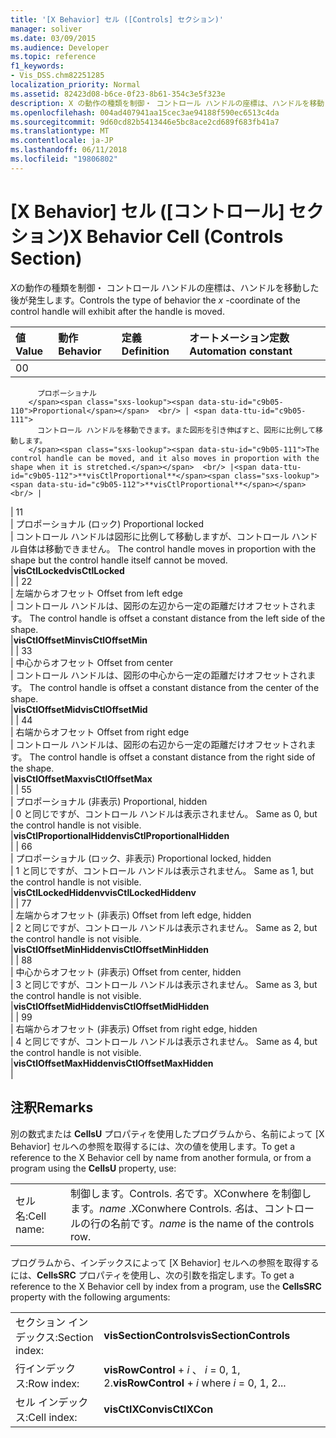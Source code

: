 ```yaml
---
title: '[X Behavior] セル ([Controls] セクション)'
manager: soliver
ms.date: 03/09/2015
ms.audience: Developer
ms.topic: reference
f1_keywords:
- Vis_DSS.chm82251285
localization_priority: Normal
ms.assetid: 82423d08-b6ce-0f23-8b61-354c3e5f323e
description: X の動作の種類を制御・ コントロール ハンドルの座標は、ハンドルを移動した後が発生します。
ms.openlocfilehash: 004ad407941aa15cec3ae94188f590ec6513c4da
ms.sourcegitcommit: 9d60cd82b5413446e5bc8ace2cd689f683fb41a7
ms.translationtype: MT
ms.contentlocale: ja-JP
ms.lasthandoff: 06/11/2018
ms.locfileid: "19806802"
---
```

# <a name="x-behavior-cell-controls-section"></a><span data-ttu-id="c9b05-103">[X Behavior] セル ([コントロール] セクション)</span><span class="sxs-lookup"><span data-stu-id="c9b05-103">X Behavior Cell (Controls Section)</span></span>

<span data-ttu-id="c9b05-104">*X*の動作の種類を制御・ コントロール ハンドルの座標は、ハンドルを移動した後が発生します。</span><span class="sxs-lookup"><span data-stu-id="c9b05-104">Controls the type of behavior the  *x*  -coordinate of the control handle will exhibit after the handle is moved.</span></span> 
  
|<span data-ttu-id="c9b05-105">**値**</span><span class="sxs-lookup"><span data-stu-id="c9b05-105">**Value**</span></span>|<span data-ttu-id="c9b05-106">**動作**</span><span class="sxs-lookup"><span data-stu-id="c9b05-106">**Behavior**</span></span>|<span data-ttu-id="c9b05-107">**定義**</span><span class="sxs-lookup"><span data-stu-id="c9b05-107">**Definition**</span></span>|<span data-ttu-id="c9b05-108">**オートメーション定数**</span><span class="sxs-lookup"><span data-stu-id="c9b05-108">**Automation constant**</span></span>|
|:-----|:-----|:-----|:-----|
| <span data-ttu-id="c9b05-109">0</span><span class="sxs-lookup"><span data-stu-id="c9b05-109">0</span></span>  <br/> | <span data-ttu-id="c9b05-110"> 
          プロポーショナル 
        </span><span class="sxs-lookup"><span data-stu-id="c9b05-110">Proportional</span></span>  <br/> | <span data-ttu-id="c9b05-111"> 
          コントロール ハンドルを移動できます。また図形を引き伸ばすと、図形に比例して移動します。
        </span><span class="sxs-lookup"><span data-stu-id="c9b05-111">The control handle can be moved, and it also moves in proportion with the shape when it is stretched.</span></span>  <br/> |<span data-ttu-id="c9b05-112">**visCtlProportional**</span><span class="sxs-lookup"><span data-stu-id="c9b05-112">**visCtlProportional**</span></span> <br/> |
| <span data-ttu-id="c9b05-113">1</span><span class="sxs-lookup"><span data-stu-id="c9b05-113">1</span></span>  <br/> | <span data-ttu-id="c9b05-114"> 
          プロポーショナル (ロック) 
        </span><span class="sxs-lookup"><span data-stu-id="c9b05-114">Proportional locked</span></span>  <br/> | <span data-ttu-id="c9b05-115"> 
          コントロール ハンドルは図形に比例して移動しますが、コントロール ハンドル自体は移動できません。 
        </span><span class="sxs-lookup"><span data-stu-id="c9b05-115">The control handle moves in proportion with the shape but the control handle itself cannot be moved.</span></span>  <br/> |<span data-ttu-id="c9b05-116">**visCtlLocked**</span><span class="sxs-lookup"><span data-stu-id="c9b05-116">**visCtlLocked**</span></span> <br/> |
| <span data-ttu-id="c9b05-117">2</span><span class="sxs-lookup"><span data-stu-id="c9b05-117">2</span></span>  <br/> | <span data-ttu-id="c9b05-118"> 
          左端からオフセット 
        </span><span class="sxs-lookup"><span data-stu-id="c9b05-118">Offset from left edge</span></span>  <br/> | <span data-ttu-id="c9b05-119"> 
          コントロール ハンドルは、図形の左辺から一定の距離だけオフセットされます。 
        </span><span class="sxs-lookup"><span data-stu-id="c9b05-119">The control handle is offset a constant distance from the left side of the shape.</span></span>  <br/> |<span data-ttu-id="c9b05-120">**visCtlOffsetMin**</span><span class="sxs-lookup"><span data-stu-id="c9b05-120">**visCtlOffsetMin**</span></span> <br/> |
| <span data-ttu-id="c9b05-121">3</span><span class="sxs-lookup"><span data-stu-id="c9b05-121">3</span></span>  <br/> | <span data-ttu-id="c9b05-122"> 
          中心からオフセット 
        </span><span class="sxs-lookup"><span data-stu-id="c9b05-122">Offset from center</span></span>  <br/> | <span data-ttu-id="c9b05-123"> 
          コントロール ハンドルは、図形の中心から一定の距離だけオフセットされます。
        </span><span class="sxs-lookup"><span data-stu-id="c9b05-123">The control handle is offset a constant distance from the center of the shape.</span></span>  <br/> |<span data-ttu-id="c9b05-124">**visCtlOffsetMid**</span><span class="sxs-lookup"><span data-stu-id="c9b05-124">**visCtlOffsetMid**</span></span> <br/> |
| <span data-ttu-id="c9b05-125">4</span><span class="sxs-lookup"><span data-stu-id="c9b05-125">4</span></span>  <br/> | <span data-ttu-id="c9b05-126"> 
          右端からオフセット 
        </span><span class="sxs-lookup"><span data-stu-id="c9b05-126">Offset from right edge</span></span>  <br/> | <span data-ttu-id="c9b05-127"> 
          コントロール ハンドルは、図形の右辺から一定の距離だけオフセットされます。 
        </span><span class="sxs-lookup"><span data-stu-id="c9b05-127">The control handle is offset a constant distance from the right side of the shape.</span></span>  <br/> |<span data-ttu-id="c9b05-128">**visCtlOffsetMax**</span><span class="sxs-lookup"><span data-stu-id="c9b05-128">**visCtlOffsetMax**</span></span> <br/> |
| <span data-ttu-id="c9b05-129">5</span><span class="sxs-lookup"><span data-stu-id="c9b05-129">5</span></span>  <br/> | <span data-ttu-id="c9b05-130"> 
          プロポーショナル (非表示) 
        </span><span class="sxs-lookup"><span data-stu-id="c9b05-130">Proportional, hidden</span></span>  <br/> | <span data-ttu-id="c9b05-131"> 
          0 と同じですが、コントロール ハンドルは表示されません。 
        </span><span class="sxs-lookup"><span data-stu-id="c9b05-131">Same as 0, but the control handle is not visible.</span></span>  <br/> |<span data-ttu-id="c9b05-132">**visCtlProportionalHidden**</span><span class="sxs-lookup"><span data-stu-id="c9b05-132">**visCtlProportionalHidden**</span></span> <br/> |
| <span data-ttu-id="c9b05-133">6</span><span class="sxs-lookup"><span data-stu-id="c9b05-133">6</span></span>  <br/> | <span data-ttu-id="c9b05-134"> 
          プロポーショナル (ロック、非表示) 
        </span><span class="sxs-lookup"><span data-stu-id="c9b05-134">Proportional locked, hidden</span></span>  <br/> | <span data-ttu-id="c9b05-135"> 
          1 と同じですが、コントロール ハンドルは表示されません。 
        </span><span class="sxs-lookup"><span data-stu-id="c9b05-135">Same as 1, but the control handle is not visible.</span></span>  <br/> |<span data-ttu-id="c9b05-136">**visCtlLockedHiddenv**</span><span class="sxs-lookup"><span data-stu-id="c9b05-136">**visCtlLockedHiddenv**</span></span> <br/> |
| <span data-ttu-id="c9b05-137">7</span><span class="sxs-lookup"><span data-stu-id="c9b05-137">7</span></span>  <br/> | <span data-ttu-id="c9b05-138"> 
          左端からオフセット (非表示) 
        </span><span class="sxs-lookup"><span data-stu-id="c9b05-138">Offset from left edge, hidden</span></span>  <br/> | <span data-ttu-id="c9b05-139"> 
          2 と同じですが、コントロール ハンドルは表示されません。 
        </span><span class="sxs-lookup"><span data-stu-id="c9b05-139">Same as 2, but the control handle is not visible.</span></span>  <br/> |<span data-ttu-id="c9b05-140">**visCtlOffsetMinHidden**</span><span class="sxs-lookup"><span data-stu-id="c9b05-140">**visCtlOffsetMinHidden**</span></span> <br/> |
| <span data-ttu-id="c9b05-141">8</span><span class="sxs-lookup"><span data-stu-id="c9b05-141">8</span></span>  <br/> | <span data-ttu-id="c9b05-142"> 
          中心からオフセット (非表示) 
        </span><span class="sxs-lookup"><span data-stu-id="c9b05-142">Offset from center, hidden</span></span>  <br/> | <span data-ttu-id="c9b05-143"> 
          3 と同じですが、コントロール ハンドルは表示されません。 
        </span><span class="sxs-lookup"><span data-stu-id="c9b05-143">Same as 3, but the control handle is not visible.</span></span>  <br/> |<span data-ttu-id="c9b05-144">**visCtlOffsetMidHidden**</span><span class="sxs-lookup"><span data-stu-id="c9b05-144">**visCtlOffsetMidHidden**</span></span> <br/> |
| <span data-ttu-id="c9b05-145">9</span><span class="sxs-lookup"><span data-stu-id="c9b05-145">9</span></span>  <br/> | <span data-ttu-id="c9b05-146"> 
          右端からオフセット (非表示) 
        </span><span class="sxs-lookup"><span data-stu-id="c9b05-146">Offset from right edge, hidden</span></span>  <br/> | <span data-ttu-id="c9b05-147"> 
          4 と同じですが、コントロール ハンドルは表示されません。 
        </span><span class="sxs-lookup"><span data-stu-id="c9b05-147">Same as 4, but the control handle is not visible.</span></span>  <br/> |<span data-ttu-id="c9b05-148">**visCtlOffsetMaxHidden**</span><span class="sxs-lookup"><span data-stu-id="c9b05-148">**visCtlOffsetMaxHidden**</span></span> <br/> |
   
## <a name="remarks"></a><span data-ttu-id="c9b05-149">注釈</span><span class="sxs-lookup"><span data-stu-id="c9b05-149">Remarks</span></span>

<span data-ttu-id="c9b05-150">別の数式または **CellsU** プロパティを使用したプログラムから、名前によって [X Behavior] セルへの参照を取得するには、次の値を使用します。</span><span class="sxs-lookup"><span data-stu-id="c9b05-150">To get a reference to the X Behavior cell by name from another formula, or from a program using the **CellsU** property, use:</span></span> 
  
|||
|:-----|:-----|
| <span data-ttu-id="c9b05-151">セル名:</span><span class="sxs-lookup"><span data-stu-id="c9b05-151">Cell name:</span></span>  <br/> | <span data-ttu-id="c9b05-152">制御します。</span><span class="sxs-lookup"><span data-stu-id="c9b05-152">Controls.</span></span>  <span data-ttu-id="c9b05-153">*名*です。XConwhere を制御します。</span><span class="sxs-lookup"><span data-stu-id="c9b05-153">*name*  .XConwhere Controls.</span></span>  <span data-ttu-id="c9b05-154">*名*は、コントロールの行の名前です。</span><span class="sxs-lookup"><span data-stu-id="c9b05-154">*name*  is the name of the controls row.</span></span>  <br/> |
   
<span data-ttu-id="c9b05-155">プログラムから、インデックスによって [X Behavior] セルへの参照を取得するには、**CellsSRC** プロパティを使用し、次の引数を指定します。</span><span class="sxs-lookup"><span data-stu-id="c9b05-155">To get a reference to the X Behavior cell by index from a program, use the **CellsSRC** property with the following arguments:</span></span> 
  
|||
|:-----|:-----|
| <span data-ttu-id="c9b05-156">セクション インデックス:</span><span class="sxs-lookup"><span data-stu-id="c9b05-156">Section index:</span></span>  <br/> |<span data-ttu-id="c9b05-157">**visSectionControls**</span><span class="sxs-lookup"><span data-stu-id="c9b05-157">**visSectionControls**</span></span> <br/> |
| <span data-ttu-id="c9b05-158">行インデックス:</span><span class="sxs-lookup"><span data-stu-id="c9b05-158">Row index:</span></span>  <br/> |<span data-ttu-id="c9b05-159">**visRowControl** +  *i* 、 *i* = 0, 1, 2.</span><span class="sxs-lookup"><span data-stu-id="c9b05-159">**visRowControl** +  *i*            where  *i*  = 0, 1, 2...</span></span>  <br/> |
| <span data-ttu-id="c9b05-160">セル インデックス:</span><span class="sxs-lookup"><span data-stu-id="c9b05-160">Cell index:</span></span>  <br/> |<span data-ttu-id="c9b05-161">**visCtlXCon**</span><span class="sxs-lookup"><span data-stu-id="c9b05-161">**visCtlXCon**</span></span> <br/> |
   

